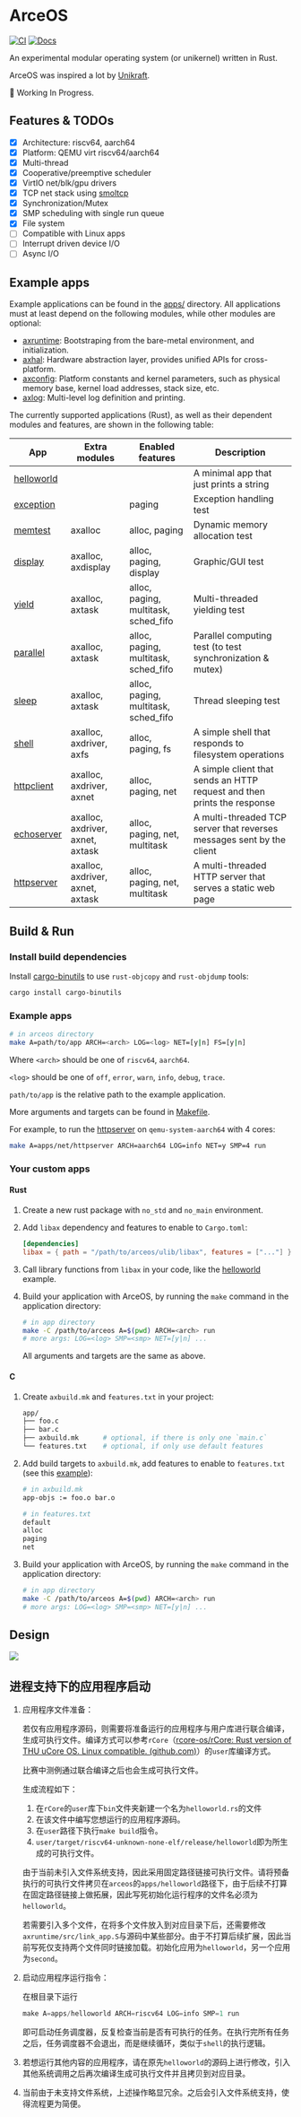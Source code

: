 # ArceOS

[![CI](https://github.com/rcore-os/arceos/actions/workflows/build.yml/badge.svg?branch=main)](https://github.com/rcore-os/arceos/actions)
[![Docs](https://img.shields.io/badge/docs-pages-green)](https://rcore-os.github.io/arceos/)

An experimental modular operating system (or unikernel) written in Rust.

ArceOS was inspired a lot by [Unikraft](https://github.com/unikraft/unikraft).

🚧 Working In Progress.

## Features & TODOs

* [x] Architecture: riscv64, aarch64
* [x] Platform: QEMU virt riscv64/aarch64
* [x] Multi-thread
* [x] Cooperative/preemptive scheduler
* [x] VirtIO net/blk/gpu drivers
* [x] TCP net stack using [smoltcp](https://github.com/smoltcp-rs/smoltcp)
* [x] Synchronization/Mutex
* [x] SMP scheduling with single run queue
* [x] File system
* [ ] Compatible with Linux apps
* [ ] Interrupt driven device I/O
* [ ] Async I/O

## Example apps

Example applications can be found in the [apps/](apps/) directory. All applications must at least depend on the following modules, while other modules are optional:

* [axruntime](modules/axruntime/): Bootstraping from the bare-metal environment, and initialization.
* [axhal](modules/axhal/): Hardware abstraction layer, provides unified APIs for cross-platform.
* [axconfig](modules/axconfig/): Platform constants and kernel parameters, such as physical memory base, kernel load addresses, stack size, etc.
* [axlog](modules/axlog/): Multi-level log definition and printing.

The currently supported applications (Rust), as well as their dependent modules and features, are shown in the following table:

| App | Extra modules | Enabled features | Description |
|-|-|-|-|
| [helloworld](apps/helloworld/) | | | A minimal app that just prints a string |
| [exception](apps/exception/) | | paging | Exception handling test |
| [memtest](apps/memtest/) | axalloc | alloc, paging | Dynamic memory allocation test |
| [display](apps/display/) | axalloc, axdisplay | alloc, paging, display | Graphic/GUI test |
| [yield](apps/task/yield/) | axalloc, axtask | alloc, paging, multitask, sched_fifo | Multi-threaded yielding test |
| [parallel](apps/task/parallel/) | axalloc, axtask | alloc, paging, multitask, sched_fifo | Parallel computing test (to test synchronization & mutex) |
| [sleep](apps/task/sleep/) | axalloc, axtask | alloc, paging, multitask, sched_fifo | Thread sleeping test |
| [shell](apps/fs/shell/) | axalloc, axdriver, axfs | alloc, paging, fs | A simple shell that responds to filesystem operations |
| [httpclient](apps/net/httpclient/) | axalloc, axdriver, axnet | alloc, paging, net | A simple client that sends an HTTP request and then prints the response |
| [echoserver](apps/net/echoserver/) | axalloc, axdriver, axnet, axtask | alloc, paging, net, multitask | A multi-threaded TCP server that reverses messages sent by the client  |
| [httpserver](apps/net/httpserver/) | axalloc, axdriver, axnet, axtask | alloc, paging, net, multitask | A multi-threaded HTTP server that serves a static web page |

## Build & Run

### Install build dependencies

Install [cargo-binutils](https://github.com/rust-embedded/cargo-binutils) to use `rust-objcopy` and `rust-objdump` tools:

```bash
cargo install cargo-binutils
```

### Example apps

```bash
# in arceos directory
make A=path/to/app ARCH=<arch> LOG=<log> NET=[y|n] FS=[y|n]
```

Where `<arch>` should be one of `riscv64`, `aarch64`.

`<log>` should be one of `off`, `error`, `warn`, `info`, `debug`, `trace`.

`path/to/app` is the relative path to the example application.

More arguments and targets can be found in [Makefile](Makefile).

For example, to run the [httpserver](apps/net/httpserver/) on `qemu-system-aarch64` with 4 cores:

```bash
make A=apps/net/httpserver ARCH=aarch64 LOG=info NET=y SMP=4 run
```

### Your custom apps

#### Rust

1. Create a new rust package with `no_std` and `no_main` environment.
2. Add `libax` dependency and features to enable to `Cargo.toml`:

    ```toml
    [dependencies]
    libax = { path = "/path/to/arceos/ulib/libax", features = ["..."] }
    ```

3. Call library functions from `libax` in your code, like the [helloworld](apps/helloworld/) example.
4. Build your application with ArceOS, by running the `make` command in the application directory:

    ```bash
    # in app directory
    make -C /path/to/arceos A=$(pwd) ARCH=<arch> run
    # more args: LOG=<log> SMP=<smp> NET=[y|n] ...
    ```

    All arguments and targets are the same as above.

#### C

1. Create `axbuild.mk` and `features.txt` in your project:

    ```bash
    app/
    ├── foo.c
    ├── bar.c
    ├── axbuild.mk      # optional, if there is only one `main.c`
    └── features.txt    # optional, if only use default features
    ```

2. Add build targets to `axbuild.mk`, add features to enable to `features.txt` (see this [example](apps/c/sqlite3/)):

    ```bash
    # in axbuild.mk
    app-objs := foo.o bar.o
    ```

    ```bash
    # in features.txt
    default
    alloc
    paging
    net
    ```

3. Build your application with ArceOS, by running the `make` command in the application directory:

    ```bash
    # in app directory
    make -C /path/to/arceos A=$(pwd) ARCH=<arch> run
    # more args: LOG=<log> SMP=<smp> NET=[y|n] ...
    ```

## Design

![](doc/ArceOS.svg)



## 进程支持下的应用程序启动

1. 应用程序文件准备：

   若仅有应用程序源码，则需要将准备运行的应用程序与用户库进行联合编译，生成可执行文件。编译方式可以参考`rCore`（[rcore-os/rCore: Rust version of THU uCore OS. Linux compatible. (github.com)](https://github.com/rcore-os/rCore)）的`user`库编译方式。

   比赛中测例通过联合编译之后也会生成可执行文件。

   生成流程如下：

   1. 在`rCore`的`user`库下`bin`文件夹新建一个名为`helloworld.rs`的文件
   2. 在该文件中编写您想运行的应用程序源码。
   3. 在`user`路径下执行`make build`指令。
   4. `user/target/riscv64-unknown-none-elf/release/helloworld`即为所生成的可执行文件。

   由于当前未引入文件系统支持，因此采用固定路径链接可执行文件。请将预备执行的可执行文件拷贝在`arceos`的`apps/helloworld`路径下，由于后续不打算在固定路径链接上做拓展，因此写死初始化运行程序的文件名必须为`helloworld`。

   若需要引入多个文件，在将多个文件放入到对应目录下后，还需要修改`axruntime/src/link_app.S`与源码中某些部分。由于不打算后续扩展，因此当前写死仅支持两个文件同时链接加载。初始化应用为`helloworld`，另一个应用为`second`。

2. 启动应用程序运行指令：

   在根目录下运行

   ```rust
   make A=apps/helloworld ARCH=riscv64 LOG=info SMP=1 run
   ```

   即可启动任务调度器，反复检查当前是否有可执行的任务。在执行完所有任务之后，任务调度器不会退出，而是继续循环，类似于`shell`的执行逻辑。

3. 若想运行其他内容的应用程序，请在原先`helloworld`的源码上进行修改，引入其他系统调用之后再次编译生成可执行文件并且拷贝到对应目录。
4. 当前由于未支持文件系统，上述操作略显冗余。之后会引入文件系统支持，使得流程更为简便。
